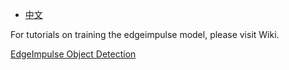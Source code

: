 - [中文](https://github.com/DFRobot/DFR1154_Examples/blob/master/6.4%20Train%20the%20edgeimpulse%20model/README.md)

For tutorials on training the edgeimpulse model, please visit Wiki.

[EdgeImpulse Object Detection](https://wiki.dfrobot.com/EdgeImpulse_Object_Detection)
